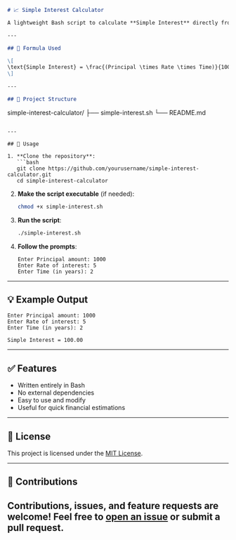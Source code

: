 
```markdown
# 📈 Simple Interest Calculator

A lightweight Bash script to calculate **Simple Interest** directly from your terminal. Perfect for quick and offline financial calculations.

---

## 🧮 Formula Used

\[
\text{Simple Interest} = \frac{(Principal \times Rate \times Time)}{100}
\]

---

## 📂 Project Structure

```

simple-interest-calculator/
├── simple-interest.sh
└── README.md

````

---

## 🔧 Usage

1. **Clone the repository**:
   ```bash
   git clone https://github.com/yourusername/simple-interest-calculator.git
   cd simple-interest-calculator
````

2. **Make the script executable** (if needed):

   ```bash
   chmod +x simple-interest.sh
   ```

3. **Run the script**:

   ```bash
   ./simple-interest.sh
   ```

4. **Follow the prompts**:

   ```
   Enter Principal amount: 1000
   Enter Rate of interest: 5
   Enter Time (in years): 2
   ```

---

## 💡 Example Output

```
Enter Principal amount: 1000
Enter Rate of interest: 5
Enter Time (in years): 2

Simple Interest = 100.00
```

---

## ✅ Features

* Written entirely in Bash
* No external dependencies
* Easy to use and modify
* Useful for quick financial estimations

---

## 📄 License

This project is licensed under the [MIT License](LICENSE).

---

## 🙌 Contributions

Contributions, issues, and feature requests are welcome!
Feel free to [open an issue](https://github.com/yourusername/simple-interest-calculator/issues) or submit a pull request.
---
